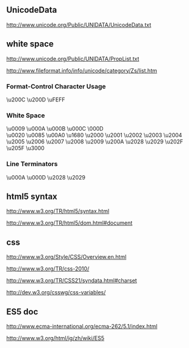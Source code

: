 ## UnicodeData

http://www.unicode.org/Public/UNIDATA/UnicodeData.txt

## white space

http://www.unicode.org/Public/UNIDATA/PropList.txt

http://www.fileformat.info/info/unicode/category/Zs/list.htm

### Format-Control Character Usage

\u200C \u200D \uFEFF

### White Space

\u0009 \u000A \u000B \u000C \000D    
\u0020
\u0085
\u00A0
\u1680
\u2000 \u2001 \u2002 \u2003 \u2004 \u2005 \u2006 \u2007 \u2008 \u2009 \u200A
\u2028
\u2029
\u202F
\u205F
\u3000

### Line Terminators

\u000A \u000D \u2028 \u2029 


## html5 syntax

http://www.w3.org/TR/html5/syntax.html

http://www.w3.org/TR/html5/dom.html#document

## css

http://www.w3.org/Style/CSS/Overview.en.html

http://www.w3.org/TR/css-2010/

http://www.w3.org/TR/CSS21/syndata.html#charset

http://dev.w3.org/csswg/css-variables/

## ES5 doc

http://www.ecma-international.org/ecma-262/5.1/index.html

http://www.w3.org/html/ig/zh/wiki/ES5